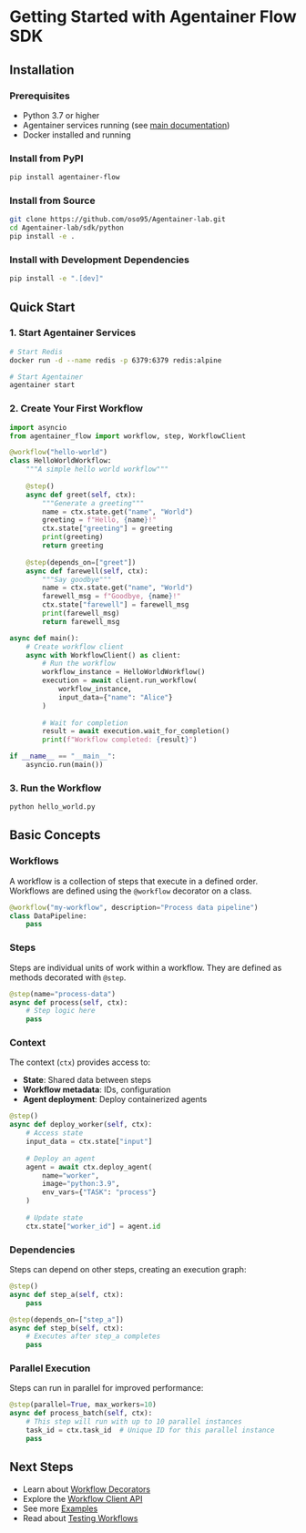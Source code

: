 # Getting Started with Agentainer Flow SDK

## Installation

### Prerequisites

- Python 3.7 or higher
- Agentainer services running (see [main documentation](../../../README.md))
- Docker installed and running

### Install from PyPI

```bash
pip install agentainer-flow
```

### Install from Source

```bash
git clone https://github.com/oso95/Agentainer-lab.git
cd Agentainer-lab/sdk/python
pip install -e .
```

### Install with Development Dependencies

```bash
pip install -e ".[dev]"
```

## Quick Start

### 1. Start Agentainer Services

```bash
# Start Redis
docker run -d --name redis -p 6379:6379 redis:alpine

# Start Agentainer
agentainer start
```

### 2. Create Your First Workflow

```python
import asyncio
from agentainer_flow import workflow, step, WorkflowClient

@workflow("hello-world")
class HelloWorldWorkflow:
    """A simple hello world workflow"""
    
    @step()
    async def greet(self, ctx):
        """Generate a greeting"""
        name = ctx.state.get("name", "World")
        greeting = f"Hello, {name}!"
        ctx.state["greeting"] = greeting
        print(greeting)
        return greeting
    
    @step(depends_on=["greet"])
    async def farewell(self, ctx):
        """Say goodbye"""
        name = ctx.state.get("name", "World")
        farewell_msg = f"Goodbye, {name}!"
        ctx.state["farewell"] = farewell_msg
        print(farewell_msg)
        return farewell_msg

async def main():
    # Create workflow client
    async with WorkflowClient() as client:
        # Run the workflow
        workflow_instance = HelloWorldWorkflow()
        execution = await client.run_workflow(
            workflow_instance,
            input_data={"name": "Alice"}
        )
        
        # Wait for completion
        result = await execution.wait_for_completion()
        print(f"Workflow completed: {result}")

if __name__ == "__main__":
    asyncio.run(main())
```

### 3. Run the Workflow

```bash
python hello_world.py
```

## Basic Concepts

### Workflows

A workflow is a collection of steps that execute in a defined order. Workflows are defined using the `@workflow` decorator on a class.

```python
@workflow("my-workflow", description="Process data pipeline")
class DataPipeline:
    pass
```

### Steps

Steps are individual units of work within a workflow. They are defined as methods decorated with `@step`.

```python
@step(name="process-data")
async def process(self, ctx):
    # Step logic here
    pass
```

### Context

The context (`ctx`) provides access to:
- **State**: Shared data between steps
- **Workflow metadata**: IDs, configuration
- **Agent deployment**: Deploy containerized agents

```python
@step()
async def deploy_worker(self, ctx):
    # Access state
    input_data = ctx.state["input"]
    
    # Deploy an agent
    agent = await ctx.deploy_agent(
        name="worker",
        image="python:3.9",
        env_vars={"TASK": "process"}
    )
    
    # Update state
    ctx.state["worker_id"] = agent.id
```

### Dependencies

Steps can depend on other steps, creating an execution graph:

```python
@step()
async def step_a(self, ctx):
    pass

@step(depends_on=["step_a"])
async def step_b(self, ctx):
    # Executes after step_a completes
    pass
```

### Parallel Execution

Steps can run in parallel for improved performance:

```python
@step(parallel=True, max_workers=10)
async def process_batch(self, ctx):
    # This step will run with up to 10 parallel instances
    task_id = ctx.task_id  # Unique ID for this parallel instance
    pass
```

## Next Steps

- Learn about [Workflow Decorators](decorators.md)
- Explore the [Workflow Client API](client.md)
- See more [Examples](../examples/)
- Read about [Testing Workflows](testing.md)
